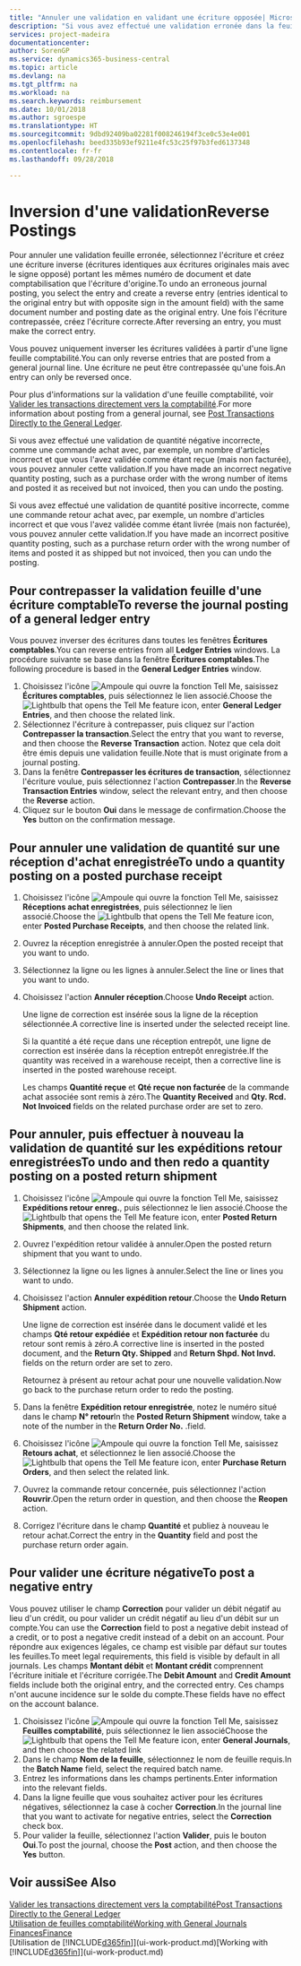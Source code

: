 ```yaml
---
title: "Annuler une validation en validant une écriture opposée| Microsoft Docs"
description: "Si vous avez effectué une validation erronée dans la feuille comptabilité, vous pouvez utiliser la fonction de contrepassation de transaction pour annuler la validation avec une piste d'audit correcte."
services: project-madeira
documentationcenter: 
author: SorenGP
ms.service: dynamics365-business-central
ms.topic: article
ms.devlang: na
ms.tgt_pltfrm: na
ms.workload: na
ms.search.keywords: reimbursement
ms.date: 10/01/2018
ms.author: sgroespe
ms.translationtype: HT
ms.sourcegitcommit: 9dbd92409ba02281f008246194f3ce0c53e4e001
ms.openlocfilehash: beed335b93ef9211e4fc53c25f97b3fed6137348
ms.contentlocale: fr-fr
ms.lasthandoff: 09/28/2018

---
```

# <a name="reverse-postings"></a><span data-ttu-id="ef4cb-103">Inversion d'une validation</span><span class="sxs-lookup"><span data-stu-id="ef4cb-103">Reverse Postings</span></span>
<span data-ttu-id="ef4cb-104">Pour annuler une validation feuille erronée, sélectionnez l'écriture et créez une écriture inverse (écritures identiques aux écritures originales mais avec le signe opposé) portant les mêmes numéro de document et date comptabilisation que l'écriture d'origine.</span><span class="sxs-lookup"><span data-stu-id="ef4cb-104">To undo an erroneous journal posting, you select the entry and create a reverse entry (entries identical to the original entry but with opposite sign in the amount field) with the same document number and posting date as the original entry.</span></span> <span data-ttu-id="ef4cb-105">Une fois l'écriture contrepassée, créez l'écriture correcte.</span><span class="sxs-lookup"><span data-stu-id="ef4cb-105">After reversing an entry, you must make the correct entry.</span></span>

<span data-ttu-id="ef4cb-106">Vous pouvez uniquement inverser les écritures validées à partir d'une ligne feuille comptabilité.</span><span class="sxs-lookup"><span data-stu-id="ef4cb-106">You can only reverse entries that are posted from a general journal line.</span></span> <span data-ttu-id="ef4cb-107">Une écriture ne peut être contrepassée qu'une fois.</span><span class="sxs-lookup"><span data-stu-id="ef4cb-107">An entry can only be reversed once.</span></span>

<span data-ttu-id="ef4cb-108">Pour plus d'informations sur la validation d'une feuille comptabilité, voir [Valider les transactions directement vers la comptabilité](finance-how-post-transactions-directly.md).</span><span class="sxs-lookup"><span data-stu-id="ef4cb-108">For more information about posting from a general journal, see [Post Transactions Directly to the General Ledger](finance-how-post-transactions-directly.md).</span></span>

<span data-ttu-id="ef4cb-109">Si vous avez effectué une validation de quantité négative incorrecte, comme une commande achat avec, par exemple, un nombre d'articles incorrect et que vous l'avez validée comme étant reçue (mais non facturée), vous pouvez annuler cette validation.</span><span class="sxs-lookup"><span data-stu-id="ef4cb-109">If you have made an incorrect negative quantity posting, such as a purchase order with the wrong number of items and posted it as received but not invoiced, then you can undo the posting.</span></span>

<span data-ttu-id="ef4cb-110">Si vous avez effectué une validation de quantité positive incorrecte, comme une commande retour achat avec, par exemple, un nombre d'articles incorrect et que vous l'avez validée comme étant livrée (mais non facturée), vous pouvez annuler cette validation.</span><span class="sxs-lookup"><span data-stu-id="ef4cb-110">If you have made an incorrect positive quantity posting, such as a purchase return order with the wrong number of items and posted it as shipped but not invoiced, then you can undo the posting.</span></span>   

## <a name="to-reverse-the-journal-posting-of-a-general-ledger-entry"></a><span data-ttu-id="ef4cb-111">Pour contrepasser la validation feuille d'une écriture comptable</span><span class="sxs-lookup"><span data-stu-id="ef4cb-111">To reverse the journal posting of a general ledger entry</span></span>
<span data-ttu-id="ef4cb-112">Vous pouvez inverser des écritures dans toutes les fenêtres **Écritures comptables**.</span><span class="sxs-lookup"><span data-stu-id="ef4cb-112">You can reverse entries from all **Ledger Entries** windows.</span></span> <span data-ttu-id="ef4cb-113">La procédure suivante se base dans la fenêtre **Écritures comptables**.</span><span class="sxs-lookup"><span data-stu-id="ef4cb-113">The following procedure is based in the **General Ledger Entries** window.</span></span>
1. <span data-ttu-id="ef4cb-114">Choisissez l'icône ![Ampoule qui ouvre la fonction Tell Me](media/ui-search/search_small.png "Dites-moi ce que vous voulez faire"), saisissez **Écritures comptables**, puis sélectionnez le lien associé.</span><span class="sxs-lookup"><span data-stu-id="ef4cb-114">Choose the ![Lightbulb that opens the Tell Me feature](media/ui-search/search_small.png "Tell me what you want to do") icon, enter **General Ledger Entries**, and then choose the related link.</span></span>
2. <span data-ttu-id="ef4cb-115">Sélectionnez l'écriture à contrepasser, puis cliquez sur l'action **Contrepasser la transaction**.</span><span class="sxs-lookup"><span data-stu-id="ef4cb-115">Select the entry that you want to reverse, and then choose the **Reverse Transaction** action.</span></span> <span data-ttu-id="ef4cb-116">Notez que cela doit être émis depuis une validation feuille.</span><span class="sxs-lookup"><span data-stu-id="ef4cb-116">Note that is must originate from a journal posting.</span></span>
3. <span data-ttu-id="ef4cb-117">Dans la fenêtre **Contrepasser les écritures de transaction**, sélectionnez l'écriture voulue, puis sélectionnez l'action **Contrepasser**.</span><span class="sxs-lookup"><span data-stu-id="ef4cb-117">In the **Reverse Transaction Entries** window, select the relevant entry, and then choose the **Reverse** action.</span></span>
4. <span data-ttu-id="ef4cb-118">Cliquez sur le bouton **Oui** dans le message de confirmation.</span><span class="sxs-lookup"><span data-stu-id="ef4cb-118">Choose the **Yes** button on the confirmation message.</span></span>

## <a name="to-undo-a-quantity-posting-on-a-posted-purchase-receipt"></a><span data-ttu-id="ef4cb-119">Pour annuler une validation de quantité sur une réception d'achat enregistrée</span><span class="sxs-lookup"><span data-stu-id="ef4cb-119">To undo a quantity posting on a posted purchase receipt</span></span>  

1.  <span data-ttu-id="ef4cb-120">Choisissez l'icône ![Ampoule qui ouvre la fonction Tell Me](media/ui-search/search_small.png "Dites-moi ce que vous voulez faire"), saisissez **Réceptions achat enregistrées**, puis sélectionnez le lien associé.</span><span class="sxs-lookup"><span data-stu-id="ef4cb-120">Choose the ![Lightbulb that opens the Tell Me feature](media/ui-search/search_small.png "Tell me what you want to do") icon, enter **Posted Purchase Receipts**, and then choose the related link.</span></span>  
2.  <span data-ttu-id="ef4cb-121">Ouvrez la réception enregistrée à annuler.</span><span class="sxs-lookup"><span data-stu-id="ef4cb-121">Open the posted receipt that you want to undo.</span></span>  
3.  <span data-ttu-id="ef4cb-122">Sélectionnez la ligne ou les lignes à annuler.</span><span class="sxs-lookup"><span data-stu-id="ef4cb-122">Select the line or lines that you want to undo.</span></span>  
4.  <span data-ttu-id="ef4cb-123">Choisissez l'action **Annuler réception**.</span><span class="sxs-lookup"><span data-stu-id="ef4cb-123">Choose **Undo Receipt** action.</span></span>

    <span data-ttu-id="ef4cb-124">Une ligne de correction est insérée sous la ligne de la réception sélectionnée.</span><span class="sxs-lookup"><span data-stu-id="ef4cb-124">A corrective line is inserted under the selected receipt line.</span></span>  

    <span data-ttu-id="ef4cb-125">Si la quantité a été reçue dans une réception entrepôt, une ligne de correction est insérée dans la réception entrepôt enregistrée.</span><span class="sxs-lookup"><span data-stu-id="ef4cb-125">If the quantity was received in a warehouse receipt, then a corrective line is inserted in the posted warehouse receipt.</span></span>  

    <span data-ttu-id="ef4cb-126">Les champs **Quantité reçue** et **Qté reçue non facturée** de la commande achat associée sont remis à zéro.</span><span class="sxs-lookup"><span data-stu-id="ef4cb-126">The **Quantity Received** and **Qty. Rcd. Not Invoiced** fields on the related purchase order are set to zero.</span></span>

## <a name="to-undo-and-then-redo-a-quantity-posting-on-a-posted-return-shipment"></a><span data-ttu-id="ef4cb-127">Pour annuler, puis effectuer à nouveau la validation de quantité sur les expéditions retour enregistrées</span><span class="sxs-lookup"><span data-stu-id="ef4cb-127">To undo and then redo a quantity posting on a posted return shipment</span></span>

1.  <span data-ttu-id="ef4cb-128">Choisissez l'icône ![Ampoule qui ouvre la fonction Tell Me](media/ui-search/search_small.png "Dites-moi ce que vous voulez faire"), saisissez **Expéditions retour enreg.**, puis sélectionnez le lien associé.</span><span class="sxs-lookup"><span data-stu-id="ef4cb-128">Choose the ![Lightbulb that opens the Tell Me feature](media/ui-search/search_small.png "Tell me what you want to do") icon, enter **Posted Return Shipments**, and then choose the related link.</span></span>  
2.  <span data-ttu-id="ef4cb-129">Ouvrez l'expédition retour validée à annuler.</span><span class="sxs-lookup"><span data-stu-id="ef4cb-129">Open the posted return shipment that you want to undo.</span></span>
3. <span data-ttu-id="ef4cb-130">Sélectionnez la ligne ou les lignes à annuler.</span><span class="sxs-lookup"><span data-stu-id="ef4cb-130">Select the line or lines you want to undo.</span></span>  

4.  <span data-ttu-id="ef4cb-131">Choisissez l'action **Annuler expédition retour**.</span><span class="sxs-lookup"><span data-stu-id="ef4cb-131">Choose the **Undo Return Shipment** action.</span></span>  

    <span data-ttu-id="ef4cb-132">Une ligne de correction est insérée dans le document validé et les champs **Qté retour expédiée** et **Expédition retour non facturée** du retour sont remis à zéro.</span><span class="sxs-lookup"><span data-stu-id="ef4cb-132">A corrective line is inserted in the posted document, and the **Return Qty. Shipped** and **Return Shpd. Not Invd.** fields on the return order are set to zero.</span></span>  

    <span data-ttu-id="ef4cb-133">Retournez à présent au retour achat pour une nouvelle validation.</span><span class="sxs-lookup"><span data-stu-id="ef4cb-133">Now go back to the purchase return order to redo the posting.</span></span>  

5.  <span data-ttu-id="ef4cb-134">Dans la fenêtre **Expédition retour enregistrée**, notez le numéro situé dans le champ **N° retour**</span><span class="sxs-lookup"><span data-stu-id="ef4cb-134">In the **Posted Return Shipment** window, take a note of the number in the **Return Order No.**</span></span> <span data-ttu-id="ef4cb-135">.</span><span class="sxs-lookup"><span data-stu-id="ef4cb-135">field.</span></span>  
6.  <span data-ttu-id="ef4cb-136">Choisissez l'icône ![Ampoule qui ouvre la fonction Tell Me](media/ui-search/search_small.png "Dites-moi ce que vous voulez faire"), saisissez **Retours achat**, et sélectionnez le lien associé.</span><span class="sxs-lookup"><span data-stu-id="ef4cb-136">Choose the ![Lightbulb that opens the Tell Me feature](media/ui-search/search_small.png "Tell me what you want to do") icon, enter **Purchase Return Orders**, and then select the related link.</span></span>  
7.  <span data-ttu-id="ef4cb-137">Ouvrez la commande retour concernée, puis sélectionnez l'action **Rouvrir**.</span><span class="sxs-lookup"><span data-stu-id="ef4cb-137">Open the return order in question, and then choose the **Reopen** action.</span></span>  
8.  <span data-ttu-id="ef4cb-138">Corrigez l'écriture dans le champ **Quantité** et publiez à nouveau le retour achat.</span><span class="sxs-lookup"><span data-stu-id="ef4cb-138">Correct the entry in the **Quantity** field and post the purchase return order again.</span></span>  

## <a name="to-post-a-negative-entry"></a><span data-ttu-id="ef4cb-139">Pour valider une écriture négative</span><span class="sxs-lookup"><span data-stu-id="ef4cb-139">To post a negative entry</span></span>  
<span data-ttu-id="ef4cb-140">Vous pouvez utiliser le champ **Correction** pour valider un débit négatif au lieu d'un crédit, ou pour valider un crédit négatif au lieu d'un débit sur un compte.</span><span class="sxs-lookup"><span data-stu-id="ef4cb-140">You can use the **Correction** field to post a negative debit instead of a credit, or to post a negative credit instead of a debit on an account.</span></span> <span data-ttu-id="ef4cb-141">Pour répondre aux exigences légales, ce champ est visible par défaut sur toutes les feuilles.</span><span class="sxs-lookup"><span data-stu-id="ef4cb-141">To meet legal requirements, this field is visible by default in all journals.</span></span> <span data-ttu-id="ef4cb-142">Les champs **Montant débit** et **Montant crédit** comprennent l'écriture initiale et l'écriture corrigée.</span><span class="sxs-lookup"><span data-stu-id="ef4cb-142">The **Debit Amount** and **Credit Amount** fields include both the original entry, and the corrected entry.</span></span> <span data-ttu-id="ef4cb-143">Ces champs n'ont aucune incidence sur le solde du compte.</span><span class="sxs-lookup"><span data-stu-id="ef4cb-143">These fields have no effect on the account balance.</span></span>  

1.  <span data-ttu-id="ef4cb-144">Choisissez l'icône ![Ampoule qui ouvre la fonction Tell Me](media/ui-search/search_small.png "Dites-moi ce que vous voulez faire"), saisissez **Feuilles comptabilité**, puis sélectionnez le lien associé</span><span class="sxs-lookup"><span data-stu-id="ef4cb-144">Choose the ![Lightbulb that opens the Tell Me feature](media/ui-search/search_small.png "Tell me what you want to do") icon, enter **General Journals**, and then choose the related link</span></span>  
2.  <span data-ttu-id="ef4cb-145">Dans le champ **Nom de la feuille**, sélectionnez le nom de feuille requis.</span><span class="sxs-lookup"><span data-stu-id="ef4cb-145">In the **Batch Name** field, select the required batch name.</span></span>  
3.  <span data-ttu-id="ef4cb-146">Entrez les informations dans les champs pertinents.</span><span class="sxs-lookup"><span data-stu-id="ef4cb-146">Enter information into the relevant fields.</span></span>  
4.  <span data-ttu-id="ef4cb-147">Dans la ligne feuille que vous souhaitez activer pour les écritures négatives, sélectionnez la case à cocher **Correction**.</span><span class="sxs-lookup"><span data-stu-id="ef4cb-147">In the journal line that you want to activate for negative entries, select the **Correction** check box.</span></span>  
5.  <span data-ttu-id="ef4cb-148">Pour valider la feuille, sélectionnez l'action **Valider**, puis le bouton **Oui**.</span><span class="sxs-lookup"><span data-stu-id="ef4cb-148">To post the journal, choose the **Post** action, and then choose the **Yes** button.</span></span>

## <a name="see-also"></a><span data-ttu-id="ef4cb-149">Voir aussi</span><span class="sxs-lookup"><span data-stu-id="ef4cb-149">See Also</span></span>
[<span data-ttu-id="ef4cb-150">Valider les transactions directement vers la comptabilité</span><span class="sxs-lookup"><span data-stu-id="ef4cb-150">Post Transactions Directly to the General Ledger</span></span>](finance-how-post-transactions-directly.md)  
[<span data-ttu-id="ef4cb-151">Utilisation de feuilles comptabilité</span><span class="sxs-lookup"><span data-stu-id="ef4cb-151">Working with General Journals</span></span>](ui-work-general-journals.md)  
[<span data-ttu-id="ef4cb-152">Finances</span><span class="sxs-lookup"><span data-stu-id="ef4cb-152">Finance</span></span>](finance.md)  
<span data-ttu-id="ef4cb-153">[Utilisation de [!INCLUDE[d365fin](includes/d365fin_md.md)]](ui-work-product.md)</span><span class="sxs-lookup"><span data-stu-id="ef4cb-153">[Working with [!INCLUDE[d365fin](includes/d365fin_md.md)]](ui-work-product.md)</span></span>  

